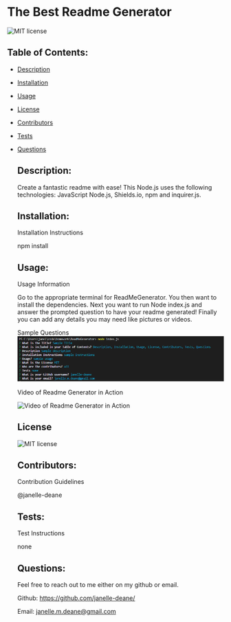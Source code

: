# The Best Readme Generator
  ![MIT license](https://img.shields.io/badge/License-MIT-blue.svg)
   ## Table of Contents: 
   
* [Description](#Description)

* [Installation](#Installation)

* [Usage](#Usage)

* [License](#License)

* [Contributors](#Contributors)

* [Tests](#Tests)

* [Questions](#Questions)

   ## Description: 
   Create a fantastic readme with ease! This Node.js uses the following technologies: JavaScript Node.js, Shields.io, npm and inquirer.js. 
   ## Installation: 

   Installation Instructions

   npm install
   ## Usage: 

   Usage Information 

   Go to the appropriate terminal for ReadMeGenerator. You then want to install the dependencies. Next you want to run Node index.js and answer the prompted question to have your readme generated! Finally you can add any details you may need like pictures or videos. 

    Sample Questions 
    ![Sample Questions](./assets/sampleques.png)
  
    Video of Readme Generator in Action
    
    ![Video of Readme Generator in Action](./assets/Readme-Generator-Run-through.gif)

    
   ## License
   
   ![MIT license](https://img.shields.io/badge/License-MIT-blue.svg)
   ## Contributors: 

   Contribution Guidelines

   @janelle-deane
   ## Tests: 

   Test Instructions

   none
   ## Questions: 
   Feel free to reach out to me either on my github or email. 
   
   Github:
   https://github.com/janelle-deane/
   
   Email:
   janelle.m.deane@gmail.com